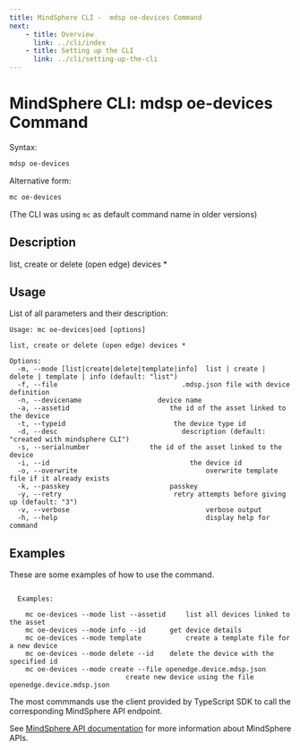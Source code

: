 ```yaml
---
title: MindSphere CLI -  mdsp oe-devices Command
next:
    - title: Overview
      link: ../cli/index
    - title: Setting up the CLI
      link: ../cli/setting-up-the-cli
---
```



# MindSphere CLI: mdsp oe-devices Command

Syntax:

```bash
mdsp oe-devices
```

Alternative form:

```bash
mc oe-devices
```

(The CLI was using `mc` as default command name in older versions)

## Description

list, create or delete (open edge) devices *

## Usage

List of all parameters and their description:

```text
Usage: mc oe-devices|oed [options]

list, create or delete (open edge) devices *

Options:
  -m, --mode [list|create|delete|template|info]  list | create | delete | template | info (default: "list")
  -f, --file                               .mdsp.json file with device definition
  -n, --devicename                   device name
  -a, --assetid                         the id of the asset linked to the device
  -t, --typeid                           the device type id
  -d, --desc                               description (default: "created with mindsphere CLI")
  -s, --serialnumber               the id of the asset linked to the device
  -i, --id                                   the device id
  -o, --overwrite                                overwrite template file if it already exists
  -k, --passkey                         passkey
  -y, --retry                            retry attempts before giving up (default: "3")
  -v, --verbose                                  verbose output
  -h, --help                                     display help for command

```

## Examples

These are some examples of how to use the command. 

```text

  Examples:

    mc oe-devices --mode list --assetid 	list all devices linked to the asset
    mc oe-devices --mode info --id 		get device details
    mc oe-devices --mode template 			create a template file for a new device
    mc oe-devices --mode delete --id 	delete the device with the specified id
    mc oe-devices --mode create --file openedge.device.mdsp.json 
                             create new device using the file openedge.device.mdsp.json

```

The most commmands use the client provided by TypeScript SDK to call the corresponding MindSphere API endpoint.

See [MindSphere API documentation](https://documentation.mindsphere.io/MindSphere/apis/index.html) for more information about MindSphere APIs.